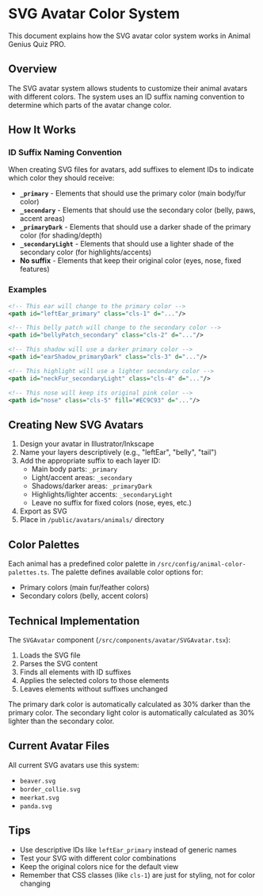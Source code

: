 # SVG Avatar Color System

This document explains how the SVG avatar color system works in Animal Genius Quiz PRO.

## Overview

The SVG avatar system allows students to customize their animal avatars with different colors. The system uses an ID suffix naming convention to determine which parts of the avatar change color.

## How It Works

### ID Suffix Naming Convention

When creating SVG files for avatars, add suffixes to element IDs to indicate which color they should receive:

- **`_primary`** - Elements that should use the primary color (main body/fur color)
- **`_secondary`** - Elements that should use the secondary color (belly, paws, accent areas)
- **`_primaryDark`** - Elements that should use a darker shade of the primary color (for shading/depth)
- **`_secondaryLight`** - Elements that should use a lighter shade of the secondary color (for highlights/accents)
- **No suffix** - Elements that keep their original color (eyes, nose, fixed features)

### Examples

```xml
<!-- This ear will change to the primary color -->
<path id="leftEar_primary" class="cls-1" d="..."/>

<!-- This belly patch will change to the secondary color -->
<path id="bellyPatch_secondary" class="cls-2" d="..."/>

<!-- This shadow will use a darker primary color -->
<path id="earShadow_primaryDark" class="cls-3" d="..."/>

<!-- This highlight will use a lighter secondary color -->
<path id="neckFur_secondaryLight" class="cls-4" d="..."/>

<!-- This nose will keep its original pink color -->
<path id="nose" class="cls-5" fill="#EC9C93" d="..."/>
```

## Creating New SVG Avatars

1. Design your avatar in Illustrator/Inkscape
2. Name your layers descriptively (e.g., "leftEar", "belly", "tail")
3. Add the appropriate suffix to each layer ID:
   - Main body parts: `_primary`
   - Light/accent areas: `_secondary`
   - Shadows/darker areas: `_primaryDark`
   - Highlights/lighter accents: `_secondaryLight`
   - Leave no suffix for fixed colors (nose, eyes, etc.)
4. Export as SVG
5. Place in `/public/avatars/animals/` directory

## Color Palettes

Each animal has a predefined color palette in `/src/config/animal-color-palettes.ts`. The palette defines available color options for:
- Primary colors (main fur/feather colors)
- Secondary colors (belly, accent colors)

## Technical Implementation

The `SVGAvatar` component (`/src/components/avatar/SVGAvatar.tsx`):
1. Loads the SVG file
2. Parses the SVG content
3. Finds all elements with ID suffixes
4. Applies the selected colors to those elements
5. Leaves elements without suffixes unchanged

The primary dark color is automatically calculated as 30% darker than the primary color.
The secondary light color is automatically calculated as 30% lighter than the secondary color.

## Current Avatar Files

All current SVG avatars use this system:
- `beaver.svg`
- `border_collie.svg`
- `meerkat.svg`
- `panda.svg`

## Tips

- Use descriptive IDs like `leftEar_primary` instead of generic names
- Test your SVG with different color combinations
- Keep the original colors nice for the default view
- Remember that CSS classes (like `cls-1`) are just for styling, not for color changing